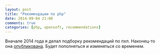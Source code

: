 ```yaml
---
layout: post
title: "Рекомендации по php"
date: 2014-09-04 21:00
comments: true
categories: [php, opensoft, recommendations]
---
```

Вначале 2014 года я делал подборку рекомендаций по пхп. Наконец-то она [опубликована](http://fightmaster.github.com/recommendations/for-junior-php-developer.html).
Будет пополняться и изменяться со временем.